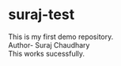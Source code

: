# suraj-test
This is my first demo repository.
<br>
Author- Suraj Chaudhary
<br>
This works sucessfully.

